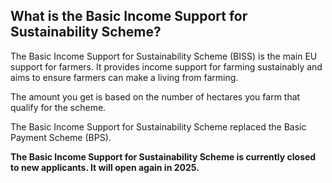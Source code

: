 ##  What is the Basic Income Support for Sustainability Scheme?

The Basic Income Support for Sustainability Scheme (BISS) is the main EU
support for farmers. It provides income support for farming sustainably and
aims to ensure farmers can make a living from farming.

The amount you get is based on the number of hectares you farm that qualify
for the scheme.

The Basic Income Support for Sustainability Scheme replaced the Basic Payment
Scheme (BPS).

**The Basic Income Support for Sustainability Scheme is currently closed to
new applicants. It will open again in 2025.**
